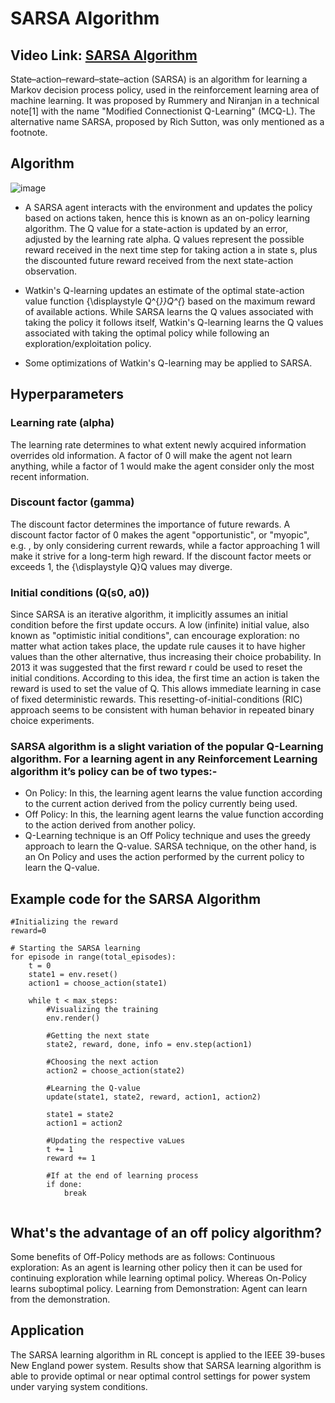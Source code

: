 # SARSA Algorithm

## Video Link: [SARSA Algorithm](https://drive.google.com/file/d/1_OWUoz-ZflN-ImTPI7zN6rEnXySG-nBB/view?usp=sharing)

State–action–reward–state–action (SARSA) is an algorithm for learning a Markov decision process policy, used in the reinforcement learning area of machine learning. It was proposed by Rummery and Niranjan in a technical note[1] with the name "Modified Connectionist Q-Learning" (MCQ-L). The alternative name SARSA, proposed by Rich Sutton, was only mentioned as a footnote.

## Algorithm

![image](https://user-images.githubusercontent.com/63282184/143666413-9179b9fd-5e3e-4f9a-a909-8c431bfe7fe8.png)


- A SARSA agent interacts with the environment and updates the policy based on actions taken, hence this is known as an on-policy learning algorithm. The Q value for a state-action is updated by an error, adjusted by the learning rate alpha. Q values represent the possible reward received in the next time step for taking action a in state s, plus the discounted future reward received from the next state-action observation.

- Watkin's Q-learning updates an estimate of the optimal state-action value function {\displaystyle Q^{*}}Q^{*} based on the maximum reward of available actions. While SARSA learns the Q values associated with taking the policy it follows itself, Watkin's Q-learning learns the Q values associated with taking the optimal policy while following an exploration/exploitation policy.

- Some optimizations of Watkin's Q-learning may be applied to SARSA.

## Hyperparameters

### Learning rate (alpha)

The learning rate determines to what extent newly acquired information overrides old information. A factor of 0 will make the agent not learn anything, while a factor of 1 would make the agent consider only the most recent information.

### Discount factor (gamma)

The discount factor determines the importance of future rewards. A discount factor factor of 0 makes the agent "opportunistic", or "myopic", e.g. , by only considering current rewards, while a factor approaching 1 will make it strive for a long-term high reward. If the discount factor meets or exceeds 1, the {\displaystyle Q}Q values may diverge.




### Initial conditions (Q(s0, a0))

Since SARSA is an iterative algorithm, it implicitly assumes an initial condition before the first update occurs. A low (infinite) initial value, also known as "optimistic initial conditions", can encourage exploration: no matter what action takes place, the update rule causes it to have higher values than the other alternative, thus increasing their choice probability. In 2013 it was suggested that the first reward r could be used to reset the initial conditions. According to this idea, the first time an action is taken the reward is used to set the value of Q. This allows immediate learning in case of fixed deterministic rewards. This resetting-of-initial-conditions (RIC) approach seems to be consistent with human behavior in repeated binary choice experiments.

### SARSA algorithm is a slight variation of the popular Q-Learning algorithm. For a learning agent in any Reinforcement Learning algorithm it’s policy can be of two types:- 
 

- On Policy: In this, the learning agent learns the value function according to the current action derived from the policy currently being used.
- Off Policy: In this, the learning agent learns the value function according to the action derived from another policy.
- Q-Learning technique is an Off Policy technique and uses the greedy approach to learn the Q-value. SARSA technique, on the other hand, is an On Policy and uses the action performed by the current policy to learn the Q-value.


## Example code for the SARSA Algorithm

```
#Initializing the reward
reward=0

# Starting the SARSA learning
for episode in range(total_episodes):
	t = 0
	state1 = env.reset()
	action1 = choose_action(state1)

	while t < max_steps:
		#Visualizing the training
		env.render()
		
		#Getting the next state
		state2, reward, done, info = env.step(action1)

		#Choosing the next action
		action2 = choose_action(state2)
		
		#Learning the Q-value
		update(state1, state2, reward, action1, action2)

		state1 = state2
		action1 = action2
		
		#Updating the respective vaLues
		t += 1
		reward += 1
		
		#If at the end of learning process
		if done:
			break


```

## What's the advantage of an off policy algorithm?
Some benefits of Off-Policy methods are as follows: Continuous exploration: As an agent is learning other policy then it can be used for continuing exploration while learning optimal policy. Whereas On-Policy learns suboptimal policy. Learning from Demonstration: Agent can learn from the demonstration.

## Application 

The SARSA learning  algorithm in RL concept is applied to the IEEE 39-buses New England power system. Results show that SARSA learning algorithm is able to provide optimal or near optimal control settings for power system under varying system conditions.
